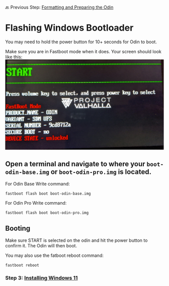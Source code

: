 🔙 Previous Step: [Formatting and Preparing the Odin](https://github.com/ProjectValhalla/OdinWindowsGuides/blob/main/pages/FlashingProjectValhallaFirmware.md)

# Flashing Windows Bootloader

You may need to hold the power button for 10+ seconds for Odin to boot.

Make sure you are in Fastboot mode when it does. Your screen should look like this:
![Odin Valhalla Fastboot](/images/valhalla_fastboot.jpg)


## Open a terminal and navigate to where your `boot-odin-base.img` or `boot-odin-pro.img` is located.

For Odin Base Write command:
```
fastboot flash boot boot-odin-base.img
```

For Odin Pro Write command:
```
fastboot flash boot boot-odin-pro.img
```

## Booting

Make sure START is selected on the odin and hit the power button to confirm it. The Odin will then boot.

You may also use the fatboot reboot command:
```
fastboot reboot
```
### Step 3: [Installing Windows 11](https://github.com/ProjectValhalla/OdinWindowsGuides/blob/main/pages/InstallingWindows11.md)
